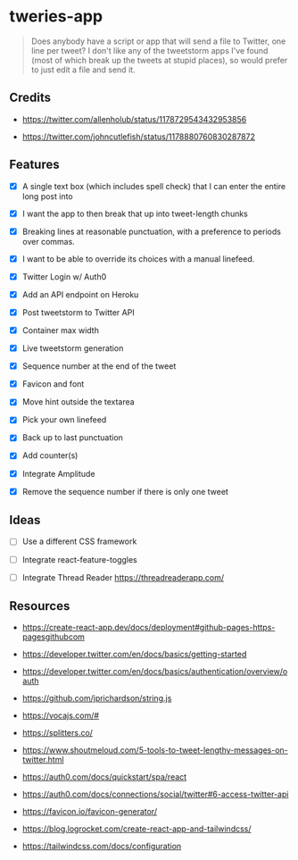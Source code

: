 # tweries-app

> Does anybody have a script or app that will send a file to Twitter, one line per tweet? I don't like any of the tweetstorm apps I've found (most of which break up the tweets at stupid places), so would prefer to just edit a file and send it.

## Credits

- https://twitter.com/allenholub/status/1178729543432953856

- https://twitter.com/johncutlefish/status/1178880760830287872

## Features

- [x] A single text box (which includes spell check) that I can enter the entire long post into

- [x] I want the app to then break that up into tweet-length chunks

- [x] Breaking lines at reasonable punctuation, with a preference to periods over commas.

- [x] I want to be able to override its choices with a manual linefeed.

- [x] Twitter Login w/ Auth0

- [x] Add an API endpoint on Heroku

- [x] Post tweetstorm to Twitter API

- [x] Container max width

- [x] Live tweetstorm generation

- [x] Sequence number at the end of the tweet

- [x] Favicon and font

- [x] Move hint outside the textarea

- [x] Pick your own linefeed

- [x] Back up to last punctuation

- [x] Add counter(s)

- [x] Integrate Amplitude

- [x] Remove the sequence number if there is only one tweet

## Ideas

- [ ] Use a different CSS framework

- [ ] Integrate react-feature-toggles

- [ ] Integrate Thread Reader https://threadreaderapp.com/

## Resources

- https://create-react-app.dev/docs/deployment#github-pages-https-pagesgithubcom

- https://developer.twitter.com/en/docs/basics/getting-started

- https://developer.twitter.com/en/docs/basics/authentication/overview/oauth

- https://github.com/jprichardson/string.js

- https://vocajs.com/#

- https://splitters.co/

- https://www.shoutmeloud.com/5-tools-to-tweet-lengthy-messages-on-twitter.html

- https://auth0.com/docs/quickstart/spa/react

- https://auth0.com/docs/connections/social/twitter#6-access-twitter-api

- https://favicon.io/favicon-generator/

- https://blog.logrocket.com/create-react-app-and-tailwindcss/

- https://tailwindcss.com/docs/configuration

